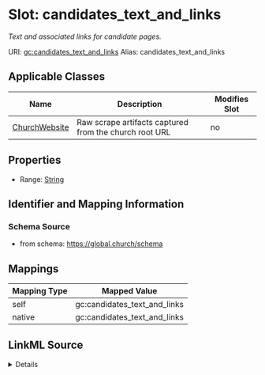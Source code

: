 

# Slot: candidates_text_and_links 


_Text and associated links for candidate pages._





URI: [gc:candidates_text_and_links](https://global.church/schema/candidates_text_and_links)
Alias: candidates_text_and_links

<!-- no inheritance hierarchy -->





## Applicable Classes

| Name | Description | Modifies Slot |
| --- | --- | --- |
| [ChurchWebsite](ChurchWebsite.md) | Raw scrape artifacts captured from the church root URL |  no  |






## Properties

* Range: [String](String.md)




## Identifier and Mapping Information






### Schema Source


* from schema: https://global.church/schema




## Mappings

| Mapping Type | Mapped Value |
| ---  | ---  |
| self | gc:candidates_text_and_links |
| native | gc:candidates_text_and_links |




## LinkML Source

<details>
```yaml
name: candidates_text_and_links
description: Text and associated links for candidate pages.
from_schema: https://global.church/schema
rank: 1000
alias: candidates_text_and_links
domain_of:
- ChurchWebsite
range: string

```
</details>